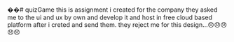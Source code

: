 ��#   q u i z G a m e 
 this is assignment i created for the company they asked me to the ui and ux by own and develop it and host in free cloud based platform after i creted and send them. they reject me for this design...😞😞😞😞😞
 

